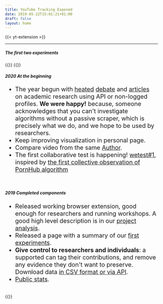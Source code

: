 ```yaml
---
title: YouTube Tracking Exposed
date: 2019-05-22T15:01:21+01:00
draft: false
layout: home
---
```


{{< yt-extension >}}

---

<div class="row container">
    <div class="col-4">
        <h5>The first two experiments</h5>
        {{<researchCard
            title="Polarization and Reinforcement"
            text="Three days analysis with ten researchers. The research aim to split the group in two and see how different activities are considered by YT to personalize the next recommendation."
            when="January 2020"
            reportLink="https://wiki.digitalmethods.net/Dmi/WinterSchool2020youtube"
            slidesLink="https://github.com/tracking-exposed/presentation/blob/master/TREXIT_finalslides.pdf"
            videoLink="https://www.youtube.com/watch?v=igs24EeIWBU"
            href="/trexit"
            picture="/images/TREXIT-title.jpeg" >}}
        {{<researchCard
            title="Compare and Guess"
            text="Three days initial research with a dozen of students: we began by mapping Youtube personalization differences and distances."
            when="July 2019"
            reportLink="https://github.com/tracking-exposed/presentation/blob/master/ytTREX%20-%20final%20report%20-%20Summer%20School%2019.pdf"
            slidesLink="https://github.com/tracking-exposed/presentation/blob/master/ALEX%20-%20ytTREX%20-%20Summer%20School%2019.pdf"
            href="/results"
            picture="/images/compare.jpeg" >}}
    </div>
    <div class="col-8">
        <h5>2020 At the beginning</h5>
        <ul style="font-size:1.4em;">
            <li>The year begun with <a href="https://www.cjr.org/the_media_today/youtube-radicalization.php">heated</a> <a href="https://www.cnbc.com/2019/12/30/critics-slam-youtube-study-showing-no-ties-to-radicalization.html">debate</a> and <a href="https://ffwd.medium.com/youtubes-deradicalization-argument-is-really-a-fight-about-transparency-fe27af2f3963">articles</a> on academic research using API or non-logged profiles. <b>We were happy!</b> because, someone acknowledges that you can't investigate algorithms without a passive scraper, which is precisely what we do, and we hope to be used by researchers.</li>
            <li>Keep improving visualization in personal page.</li>
            <li>Compare video from the same <a href="/author">Author</a>.</li>
            <li>The first collaborative test is happening! <a href="/wetest/1">wetest#1</a>, inspired by <a href="https://pornhub.tracking.exposed/potest/final-1">
                the first collective observation of PornHub algorithm
                </a>
            </li>
        </ul>
        <br>
        <h5>2019 Completed components</h5>
        <ul style="font-size:1.4em;">
            <li>Released working browser extension, good enough for researchers and running workshops. A good high level description is in our <a href="/initial-analysis">project analysis</a>.</li>
            <li>Released a page with a summary of our <a href="/results">first experiments</a>.</li>
            <li><b>Give control to researchers and individuals</b>: a supported can tag their contributions, and remove any evidence they don't want to preserve. Download data <a href="/api-documentation/">in CSV format or via API</a>.</li>
            <li><a href="/impact">Public stats</a>.</li>
        </ul>
    </div>
</div>

<br>
{{<shared-yt-services>}}